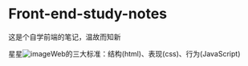 # Front-end-study-notes
这是个自学前端的笔记，温故而知新

星星![image](https://user-images.githubusercontent.com/91371147/174014574-db902662-9a12-47ed-aa14-71c0fdb2fa72.png)Web的三大标准：结构(html)、表现(css)、行为(JavaScript)

